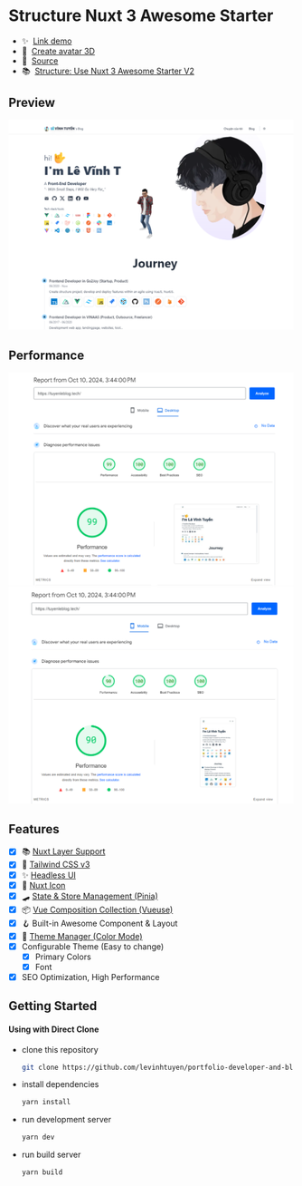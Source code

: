 # Structure Nuxt 3 Awesome Starter

- ✨&nbsp; [Link demo](https://tuyenleblog.tech/)
- 👀&nbsp; [Create avatar 3D](https://avaturn.me/)
- 👀&nbsp; [Source](https://github.com/levinhtuyen/portfolio-developer-and-blog)
- 📚&nbsp; [Structure: Use Nuxt 3 Awesome Starter V2](https://githubblitz.com/viandwi24/nuxt3-awesome-starter)

## Preview

<img src="public/logo.png" alt="Preview" title="Desktop Preview">

## Performance

<img src="public/imageseo.png" alt="Preview" title="Desktop Preview">
<img src="public/mobileimageseo.png" alt="Preview" title="Mobile Preview">

## Features

- [x] 📚 [Nuxt Layer Support](https://nuxt.com/docs/getting-started/layers#layers)
- [x] 💨 [Tailwind CSS v3](https://tailwindcss.com/)
- [x] ✨ [Headless UI](https://headlessui.dev/)
- [x] 🔔 [Nuxt Icon](https://icones.js.org/)
- [x] 🛹 [State & Store Management (Pinia)](https://pinia.vuejs.org/)
- [x] 📦 [Vue Composition Collection (Vueuse)](https://vueuse.org/)
- [x] 🪝 Built-in Awesome Component & Layout
- [x] 🌙 [Theme Manager (Color Mode)](https://color-mode.nuxtjs.org/)
- [x] Configurable Theme (Easy to change)
  - [x] Primary Colors
  - [x] Font
- [x] SEO Optimization, High Performance

## Getting Started

#### Using with Direct Clone

- clone this repository
  ```bash
  git clone https://github.com/levinhtuyen/portfolio-developer-and-blog
  ```
- install dependencies
  ```bash
  yarn install
  ```
- run development server
  ```bash
  yarn dev
  ```
- run build server
  ```bash
  yarn build
  ```
